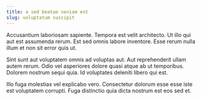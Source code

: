 ```yaml
---
title: a sed beatae veniam est
slug: voluptatum suscipit
---
```


Accusantium laboriosam sapiente. Tempora est velit architecto. Ut illo qui aut est assumenda rerum. Est sed omnis labore inventore. Esse rerum nulla illum et non sit error quis ut.

Sint sunt aut voluptatem omnis ad voluptas aut. Aut reprehenderit ullam autem rerum. Odio vel asperiores dolore quasi atque ab ut temporibus. Dolorem nostrum sequi quia. Id voluptates deleniti libero qui est.

Illo fuga molestias vel explicabo vero. Consectetur dolorum esse esse iste est voluptatem corrupti. Fuga distinctio quia dicta nostrum est eos sed et.
